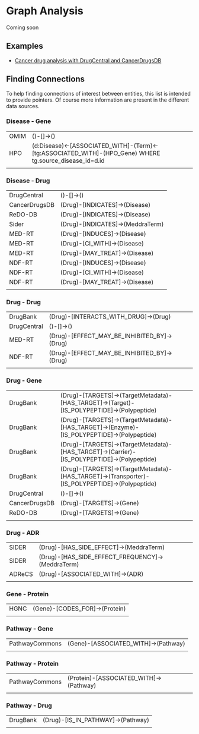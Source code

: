 # Graph Analysis

Coming soon

## Examples

  * [Cancer drug analysis with DrugCentral and CancerDrugsDB](./examples/CancerDrugs.md)

## Finding Connections

To help finding connections of interest between entities, this list is intended to provide pointers. Of course more information are present in the different data sources.

### Disease - Gene

|      |   |
| ---- | - |
| OMIM | ()-[]->() |
| HPO  | (d:Disease)<-[ASSOCIATED_WITH]-(Term)<-[tg:ASSOCIATED_WITH]-(HPO_Gene) WHERE tg.source_disease_id=d.id |
|      |   |

### Disease - Drug

|               |   |
| ------------- | - |
| DrugCentral   | ()-[]->() |
| CancerDrugsDB | (Drug)-[INDICATES]->(Disease) |
| ReDO-DB       | (Drug)-[INDICATES]->(Disease) |
| Sider         | (Drug)-[INDICATES]->(MeddraTerm) |
| MED-RT        | (Drug)-[INDUCES]->(Disease) |
| MED-RT        | (Drug)-[CI_WITH]->(Disease) |
| MED-RT        | (Drug)-[MAY_TREAT]->(Disease) |
| NDF-RT        | (Drug)-[INDUCES]->(Disease) |
| NDF-RT        | (Drug)-[CI_WITH]->(Disease) |
| NDF-RT        | (Drug)-[MAY_TREAT]->(Disease) |
|               |   |

### Drug - Drug

|               |   |
| ------------- | - |
| DrugBank      | (Drug)-[INTERACTS_WITH_DRUG]->(Drug) |
| DrugCentral   | ()-[]->() |
| MED-RT        | (Drug)-[EFFECT_MAY_BE_INHIBITED_BY]->(Drug) |
| NDF-RT        | (Drug)-[EFFECT_MAY_BE_INHIBITED_BY]->(Drug) |
|               |   |

### Drug - Gene

|               |   |
| ------------- | - |
| DrugBank      | (Drug)-[TARGETS]->(TargetMetadata)-[HAS_TARGET]->(Target)-[IS_POLYPEPTIDE]->(Polypeptide) |
| DrugBank      | (Drug)-[TARGETS]->(TargetMetadata)-[HAS_TARGET]->(Enzyme)-[IS_POLYPEPTIDE]->(Polypeptide) |
| DrugBank      | (Drug)-[TARGETS]->(TargetMetadata)-[HAS_TARGET]->(Carrier)-[IS_POLYPEPTIDE]->(Polypeptide) |
| DrugBank      | (Drug)-[TARGETS]->(TargetMetadata)-[HAS_TARGET]->(Transporter)-[IS_POLYPEPTIDE]->(Polypeptide) |
| DrugCentral   | ()-[]->() |
| CancerDrugsDB | (Drug)-[TARGETS]->(Gene) |
| ReDO-DB       | (Drug)-[TARGETS]->(Gene) |
|               |   |

### Drug - ADR

|        |   |
| ------ | - |
| SIDER  | (Drug)-[HAS_SIDE_EFFECT]->(MeddraTerm) |
| SIDER  | (Drug)-[HAS_SIDE_EFFECT_FREQUENCY]->(MeddraTerm) |
| ADReCS | (Drug)-[ASSOCIATED_WITH]->(ADR) |
|        |   |

### Gene - Protein

|      |   |
| ---- | - |
| HGNC | (Gene)-[CODES_FOR]->(Protein) |
|      |   |

### Pathway - Gene

|                |   |
| -------------- | - |
| PathwayCommons | (Gene)-[ASSOCIATED_WITH]->(Pathway) |
|                |   |

### Pathway - Protein

|                |   |
| -------------- | - |
| PathwayCommons | (Protein)-[ASSOCIATED_WITH]->(Pathway) |
|                |   |

### Pathway - Drug

|                |   |
| -------------- | - |
| DrugBank       | (Drug)-[IS_IN_PATHWAY]->(Pathway) |
|                |   |
